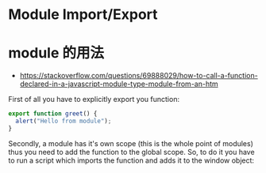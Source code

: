 # Module Import/Export
# module 的用法

* https://stackoverflow.com/questions/69888029/how-to-call-a-function-declared-in-a-javascript-module-type-module-from-an-htm

First of all you have to explicitly export you function:

```js
export function greet() {
  alert("Hello from module");
}
```

Secondly, a module has it's own scope (this is the whole point of modules) thus you need to add the function to the global scope. So, to do it you have to run a script which imports the function and adds it to the window object:

<script type="module">
  import { greet } from "./app.js";
  window.greetFromModule = greet;
</script>
